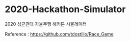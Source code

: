 # 2020-Hackathon-Simulator
2020 성균관대 자율주행 해커톤 시뮬레이터

Reference : https://github.com/tdostilio/Race_Game

